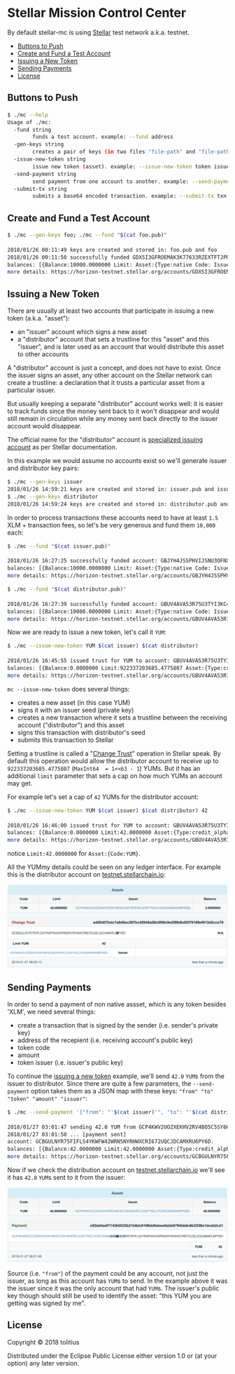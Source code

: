 # Stellar Mission Control Center

By default stellar-mc is using [Stellar](https://www.stellar.org/) test network a.k.a. testnet.

- [Buttons to Push](#buttons-to-push)
- [Create and Fund a Test Account](#create-and-fund-a-test-account)
- [Issuing a New Token](#issuing-a-new-token)
- [Sending Payments](#sending-payments)
- [License](#license)

## Buttons to Push

``` sh
$ ./mc --help
Usage of ./mc:
  -fund string
    	funds a test account. example: --fund address
  -gen-keys string
    	creates a pair of keys (in two files "file-path" and "file-path.pub"). example: --gen-keys file-path
  -issue-new-token string
    	issue new token (asset). example: --issue-new-token token issuer-seed distributor-seed [limit]
  -send-payment string
    	send payment from one account to another. example: --send-payment '{"from": "seed", "to": "address", "token": "BTC", "amount": "42.0", "issuer-address": "address"}'
  -submit-tx string
    	submits a base64 encoded transaction. example: --submit-tx txn
```

## Create and Fund a Test Account

``` sh
$ ./mc --gen-keys foo; ./mc --fund "$(cat foo.pub)"

2018/01/26 00:11:49 keys are created and stored in: foo.pub and foo
2018/01/26 00:11:50 successfully funded GDXSI3GFROEMAK3K77633RZEXTFTJPR2RQVIM4S647MAWS3TW7PQUBSM.
balances: [{Balance:10000.0000000 Limit: Asset:{Type:native Code: Issuer:}}]
more details: https://horizon-testnet.stellar.org/accounts/GDXSI3GFROEMAK3K77633RZEXTFTJPR2RQVIM4S647MAWS3TW7PQUBSM
```

## Issuing a New Token

There are usually at least two accounts that participate in issuing a new token (a.k.a. "asset"):

* an "issuer" account which signs a new asset
* a "distributor" account that sets a trustline for this "asset" and this "issuer", and is later used as an account that would distribute this asset to other accounts

A "distributor" account is just a concept, and does not have to exist. Once the issuer signs an asset, any other account on the Stellar network can create a trustline: a declaration that it trusts a particular asset from a particular issuer.

But usually keeping a separate "distributor" account works well: it is easier to track funds since the money sent back to it won't disappear and would still remain in circulation while any money sent back directly to the issuer account would disappear.

The official name for the "distributor" account is [specialized issuing account](https://www.stellar.org/developers/guides/issuing-assets.html#specialized-issuing-accounts) as per Stellar documentation.

In this example we would assume no accounts exist so we'll generate issuer and distributor key pairs:

``` sh
$ ./mc --gen-keys issuer
2018/01/26 14:59:21 keys are created and stored in: issuer.pub and issuer
$ ./mc --gen-keys distributor
2018/01/26 14:59:24 keys are created and stored in: distributor.pub and distributor
```

In order to process transactions these accounts need to have at least `1.5` XLM + transaction fees, so let's be very generous and fund them `10,000` each:

``` sh
$ ./mc --fund "$(cat issuer.pub)"

2018/01/26 16:27:25 successfully funded account: GBJYH4JSSPHVIJSNU3OFNX2XQUX23N6EV3IPMDLRB2SIWXTUMFEVNY4D.
balances: [{Balance:10000.0000000 Limit: Asset:{Type:native Code: Issuer:}}]
more details: https://horizon-testnet.stellar.org/accounts/GBJYH4JSSPHVIJSNU3OFNX2XQUX23N6EV3IPMDLRB2SIWXTUMFEVNY4D
```

``` sh
$ ./mc --fund "$(cat distributor.pub)"

2018/01/26 16:27:39 successfully funded account: GBUV4AVA53R75U3TYI3KC4GHJ7YPWSKSXZB76ZKTRJHZPKOFM476EY6V.
balances: [{Balance:10000.0000000 Limit: Asset:{Type:native Code: Issuer:}}]
more details: https://horizon-testnet.stellar.org/accounts/GBUV4AVA53R75U3TYI3KC4GHJ7YPWSKSXZB76ZKTRJHZPKOFM476EY6V
```

Now we are ready to issue a new token, let's call it `YUM`:

``` sh
$ ./mc --issue-new-token YUM $(cat issuer) $(cat distributor)

2018/01/26 16:45:55 issued trust for YUM to account: GBUV4AVA53R75U3TYI3KC4GHJ7YPWSKSXZB76ZKTRJHZPKOFM476EY6V.
balances: [{Balance:0.0000000 Limit:922337203685.4775807 Asset:{Type:credit_alphanum4 Code:YUM Issuer:GBJYH4JSSPHVIJSNU3OFNX2XQUX23N6EV3IPMDLRB2SIWXTUMFEVNY4D}} {Balance:9999.9999900 Limit: Asset:{Type:native Code: Issuer:}}]
more details: https://horizon-testnet.stellar.org/accounts/GBUV4AVA53R75U3TYI3KC4GHJ7YPWSKSXZB76ZKTRJHZPKOFM476EY6V
```

`mc --issue-new-token` does several things:

* creates a new asset (in this case YUM)
* signs it with an issuer seed (private key)
* creates a new transaction where it sets a trustline between the receiving account ("distributor") and this asset
* signs this transaction with distributor's seed
* submits this transaction to Stellar

Setting a trustline is called a "[Change Trust](https://www.stellar.org/developers/guides/concepts/list-of-operations.html#change-trust)" operation in Stellar speak. By default this operation would allow the distributor account to receive up to `922337203685.4775807` (`MaxInt64  = 1<<63 - 1`) YUMs. But it has an additional `limit` parameter that sets a cap on how much YUMs an account may get.

For example let's set a cap of `42` YUMs for the distributor account:

``` sh
$ ./mc --issue-new-token YUM $(cat issuer) $(cat distributor) 42

2018/01/26 16:46:00 issued trust for YUM to account: GBUV4AVA53R75U3TYI3KC4GHJ7YPWSKSXZB76ZKTRJHZPKOFM476EY6V.
balances: [{Balance:0.0000000 Limit:42.0000000 Asset:{Type:credit_alphanum4 Code:YUM Issuer:GBJYH4JSSPHVIJSNU3OFNX2XQUX23N6EV3IPMDLRB2SIWXTUMFEVNY4D}} {Balance:9999.9999800 Limit: Asset:{Type:native Code: Issuer:}}]
more details: https://horizon-testnet.stellar.org/accounts/GBUV4AVA53R75U3TYI3KC4GHJ7YPWSKSXZB76ZKTRJHZPKOFM476EY6V
```

notice `Limit:42.0000000` for `Asset:{Code:YUM}`.

All the YUMmy details could be seen on any ledger interface. For example this is the distributor account on [testnet.stellarchain.io](http://testnet.stellarchain.io/address/GBUV4AVA53R75U3TYI3KC4GHJ7YPWSKSXZB76ZKTRJHZPKOFM476EY6V):

<img src="doc/img/yum-42.png">

## Sending Payments

In order to send a payment of non native assset, which is any token besides 'XLM', we need several things:

* create a transaction that is signed by the sender (i.e. sender's private key)
* address of the recepient (i.e. receiving account's public key)
* token code
* amount
* token issuer (i.e. issuer's public key)

To continue the [issuing a new token](#issuing-a-new-token) example, we'll send `42.0` `YUM`s from the issuer to distributor. Since there are quite a few parameters, the `--send-payment` option takes them as a JSON map with these keys: `"from" "to" "token" "amount" "issuer"`:

```bash
$ ./mc --send-payment '{"from": "'$(cat issuer)'", "to": "'$(cat distributor.pub)'", "token": "YUM", "amount": "42.0", "issuer": "'$(cat issuer.pub)'"}'

2018/01/27 03:01:47 sending 42.0 YUM from GCP4KWV2UOZXEKHV2RV4BO5C5SY6HERCUON7YNCUYQ4D5XMWAKBP5B5L to GCBGULNYR75FIFLS4YKWFW42WRN5NYRHWXCRI672UQCJDCAMXRU6PY6D
2018/01/27 03:01:50 ... [payment sent]
account: GCBGULNYR75FIFLS4YKWFW42WRN5NYRHWXCRI672UQCJDCAMXRU6PY6D.
balances: [{Balance:42.0000000 Limit:42.0000000 Asset:{Type:credit_alphanum4 Code:YUM Issuer:GCP4KWV2UOZXEKHV2RV4BO5C5SY6HERCUON7YNCUYQ4D5XMWAKBP5B5L}} {Balance:9999.9999800 Limit: Asset:{Type:native Code: Issuer:}}]
more details: https://horizon-testnet.stellar.org/accounts/GCBGULNYR75FIFLS4YKWFW42WRN5NYRHWXCRI672UQCJDCAMXRU6PY6D
```

Now if we check the distribution account on [testnet.stellarchain.io](http://testnet.stellarchain.io/address/GCBGULNYR75FIFLS4YKWFW42WRN5NYRHWXCRI672UQCJDCAMXRU6PY6D) we'll see it has `42.0` `YUM`s sent to it from the issuer:

<img src="doc/img/yum-42-42.png">

Source (i.e. `"from"`) of the payment could be any account, not just the issuer, as long as this account has `YUM`s to send. In the example above it was the issuer since it was the only account that had `YUM`s. The issuer's public key though should still be used to identify the asset: "this YUM you are getting was signed by me".

## License

Copyright © 2018 tolitius

Distributed under the Eclipse Public License either version 1.0 or (at
your option) any later version.
